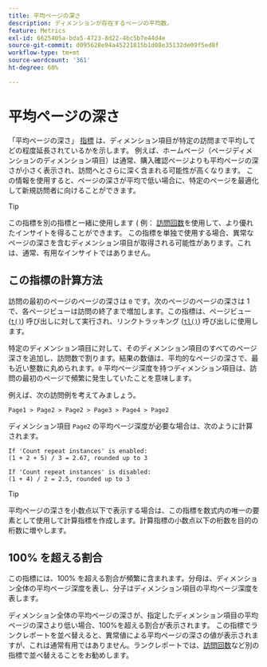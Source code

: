 ```yaml
---
title: 平均ページの深さ
description: ディメンションが存在するページの平均数。
feature: Metrics
exl-id: 6625405a-bda5-4723-8d22-4bc5b7e44d4e
source-git-commit: d095628e94a45221815b1d08e35132de09f5ed8f
workflow-type: tm+mt
source-wordcount: '361'
ht-degree: 60%

---
```


# 平均ページの深さ

「平均ページの深さ」 [指標](overview.md) は、ディメンション項目が特定の訪問まで平均してどの程度延長されているかを示します。 例えば、ホームページ（ページディメンションのディメンション項目）は通常、購入確認ページよりも平均ページの深さが小さく表示され、訪問へとさらに深く含まれる可能性が高くなります。 この情報を使用すると、ページの深さが平均で低い場合に、特定のページを最適化して新規訪問者に向けることができます。

>[!TIP]
>
>この指標を別の指標と一緒に使用します ( 例： [訪問回数](visits.md)を使用して、より優れたインサイトを得ることができます。 この指標を単独で使用する場合、異常なページの深さを含むディメンション項目が取得される可能性があります。これは、通常、有用なインサイトではありません。

## この指標の計算方法

訪問の最初のページのページの深さは `0` です。次のページのページの深さは 1 で、各ページビューは訪問の終了まで増加します。この指標は、ページビュー ([`t()`](/help/implement/vars/functions/t-method.md)) 呼び出しに対して実行され、リンクトラッキング ([`tl()`](/help/implement/vars/functions/tl-method.md)) 呼び出しに使用します。

特定のディメンション項目に対して、そのディメンション項目のすべてのページ深さを追加し、訪問数で割ります。結果の数値は、平均的なページの深さで、最も近い整数に丸められます。`0` 平均ページ深度を持つディメンション項目は、訪問の最初のページで頻繁に発生していたことを意味します。

例えば、次の訪問例を考えてみましょう。

```text
Page1 > Page2 > Page2 > Page3 > Page4 > Page2
```

ディメンション項目 `Page2` の平均ページ深度が必要な場合は、次のように計算されます。

```text
If 'Count repeat instances' is enabled:
(1 + 2 + 5) / 3 = 2.67, rounded up to 3

If 'Count repeat instances' is disabled:
(1 + 4) / 2 = 2.5, rounded up to 3
```

>[!TIP]
>
>平均ページの深さを小数点以下で表示する場合は、この指標を数式内の唯一の要素として使用して計算指標を作成します。計算指標の小数点以下の桁数を目的の桁数に増やします。

## 100% を超える割合

この指標には、100% を超える割合が頻繁に含まれます。分母は、ディメンション全体の平均ページ深度を表し、分子はディメンション項目の平均ページ深度を表します。

ディメンション全体の平均ページの深さが、指定したディメンション項目の平均ページの深さより低い場合、100%を超える割合が表示されます。 この指標でランクレポートを並べ替えると、異常値による平均ページの深さの値が表示されますが、これは通常有用ではありません。ランクレポートでは、[訪問回数](visits.md)など別の指標で並べ替えることをお勧めします。
